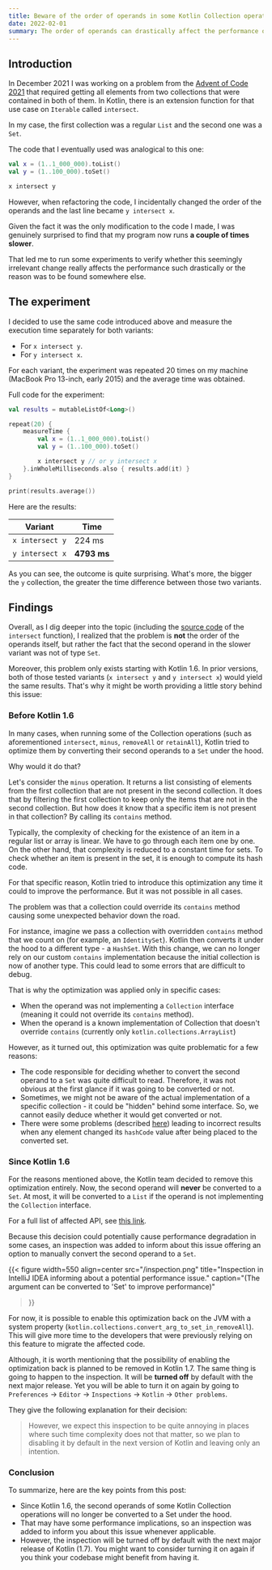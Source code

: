 ```yaml
---
title: Beware of the order of operands in some Kotlin Collection operations
date: 2022-02-01
summary: The order of operands can drastically affect the performance of your code.
---
```


## Introduction

In December 2021 I was working on a problem from the [Advent of Code 2021](https://adventofcode.com/) that required getting all elements from two collections that were contained in both of them. In Kotlin, there is an extension function for that use case on `Iterable` called `intersect`.

In my case, the first collection was a regular `List` and the second one was a `Set`.

The code that I eventually used was analogical to this one:

```kotlin
val x = (1..1_000_000).toList()
val y = (1..100_000).toSet()

x intersect y
```

However, when refactoring the code, I incidentally changed the order of the operands and the last line became `y intersect x`.

Given the fact it was the only modification to the code I made, I was genuinely surprised to find that my program now runs **a couple of times slower**.

That led me to run some experiments to verify whether this seemingly irrelevant change really affects the performance such drastically or the reason was to be found somewhere else.

## The experiment

I decided to use the same code introduced above and measure the execution time separately for both variants:

* For `x intersect y`.
* For `y intersect x`.

For each variant, the experiment was repeated 20 times on my machine (MacBook Pro 13-inch, early 2015) and the average time was obtained.

Full code for the experiment:

```kotlin
val results = mutableListOf<Long>()

repeat(20) {
    measureTime {
        val x = (1..1_000_000).toList()
        val y = (1..100_000).toSet()

        x intersect y // or y intersect x
    }.inWholeMilliseconds.also { results.add(it) }
}

print(results.average())
```

Here are the results:

| Variant         | Time        |
| --------------- | ----------- |
| `x intersect y` | 224 ms      |
| `y intersect x` | **4793 ms** |

As you can see, the outcome is quite surprising. What's more, the bigger the `y` collection, the greater the time difference between those two variants.

## Findings

Overall, as I dig deeper into the topic (including the [source code](https://github.com/JetBrains/kotlin/blob/1.6.0/libraries/stdlib/common/src/generated/_Collections.kt#L1670) of the `intersect` function), I realized that the problem is **not** the order of the operands itself, but rather the fact that the second operand in the slower variant was not of type `Set`.

Moreover, this problem only exists starting with Kotlin 1.6. In prior versions, both of those tested variants (`x intersect y` and `y intersect x`) would yield the same results. That's why it might be worth providing a little story behind this issue: 

### Before Kotlin 1.6

In many cases, when running some of the Collection operations (such as aforementioned `intersect`, `minus`, `removeAll` or `retainAll`), Kotlin tried to optimize them by converting their second operands to a `Set` under the hood.

Why would it do that? 

Let's consider the `minus` operation. It returns a list consisting of elements from the first collection that are not present in the second collection. It does that by filtering the first collection to keep only the items that are not in the second collection. But how does it know that a specific item is not present in that collection? By calling its `contains` method.

Typically, the complexity of checking for the existence of an item in a regular list or array is linear. We have to go through each item one by one. On the other hand, that complexity is reduced to a constant time for sets. To check whether an item is present in the set, it is enough to compute its hash code.

For that specific reason, Kotlin tried to introduce this optimization any time it could to improve the performance. But it was not possible in all cases.

The problem was that a collection could override its `contains` method causing some unexpected behavior down the road. 

For instance, imagine we pass a collection with overridden `contains` method that we count on (for example, an `IdentitySet`). Kotlin then converts it under the hood to a different type - a `HashSet`. With this change, we can no longer rely on our custom `contains` implementation because the initial collection is now of another type. This could lead to some errors that are difficult to debug.

That is why the optimization was applied only in specific cases:

* When the operand was not implementing a `Collection` interface (meaning it could not override its `contains` method).
* When the operand is a known implementation of Collection that doesn't override `contains` (currently only `kotlin.collections.ArrayList`)

However, as it turned out, this optimization was quite problematic for a few reasons:

* The code responsible for deciding whether to convert the second operand to a `Set` was quite difficult to read. Therefore, it was not obvious at the first glance if it was going to be converted or not.
* Sometimes, we might not be aware of the actual implementation of a specific collection  - it could be "hidden" behind some interface. So, we cannot easily deduce whether it would get converted or not.
* There were some problems (described [here](https://youtrack.jetbrains.com/issue/KT-24536)) leading to incorrect results when any element changed its `hashCode` value after being placed to the converted set.

### Since Kotlin 1.6

For the reasons mentioned above, the Kotlin team decided to remove this optimization entirely. Now, the second operand will **never** be converted to a `Set`. At most, it will be converted to a `List` if the operand is not implementing the `Collection` interface. 

For a full list of affected API, see [this link](https://youtrack.jetbrains.com/issue/KT-45438).

Because this decision could potentially cause performance degradation in some cases, an inspection was added to inform about this issue offering an option to manually convert the second operand to a `Set`.

{{< figure 
width=550 
align=center 
src="/inspection.png" 
title="Inspection in IntelliJ IDEA informing about a potential performance issue." 
caption="(The argument can be converted to 'Set' to improve performance)" 
>}}

For now, it is possible to enable this optimization back on the JVM with a system property (`kotlin.collections.convert_arg_to_set_in_removeAll`). This will give more time to the developers that were previously relying on this feature to migrate the affected code. 

Although, it is worth mentioning that the possibility of enabling the optimization back is planned to be removed in Kotlin 1.7. The same thing is going to happen to the inspection. It will be **turned off** by default with the next major release. Yet you will be able to turn it on again by going to `Preferences` -> `Editor` -> `Inspections` -> `Kotlin` -> `Other problems`.

They give the following explanation for their decision:

> However, we expect this inspection to be quite annoying in places where such time complexity does not that matter, so we plan to disabling it by default in the next version of Kotlin and leaving only an intention.

### Conclusion

To summarize, here are the key points from this post:

* Since Kotlin 1.6, the second operands of some Kotlin Collection operations will no longer be converted to a Set under the hood.
* That may have some performance implications, so an inspection was added to inform you about this issue whenever applicable.
* However, the inspection will be turned off by default with the next major release of Kotlin (1.7). You might want to consider turning it on again if you think your codebase might benefit from having it.